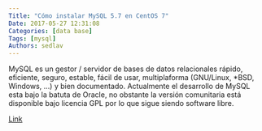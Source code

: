 ```yaml
---
Title: "Cómo instalar MySQL 5.7 en CentOS 7"
Date: 2017-05-27 12:31:08
Categories: [data base]
Tags: [mysql]
Authors: sedlav
---
```


MySQL es un gestor / servidor de bases de datos relacionales rápido, eficiente, seguro, estable, fácil de usar, multiplaforma (GNU/Linux, *BSD, Windows, …) y bien documentado. Actualmente el desarrollo de MySQL esta bajo la batuta de Oracle, no obstante la versión comunitaria está disponible bajo licencia GPL por lo que sigue siendo software libre.

[Link](http://www.librebyte.net/mysql/como-instalar-mysql-5-7-en-centos-7/)
